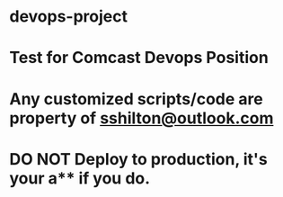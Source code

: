 # devops-project
# Test for Comcast Devops Position
# Any customized scripts/code are property of sshilton@outlook.com
# DO NOT Deploy to production, it's your a** if you do.
